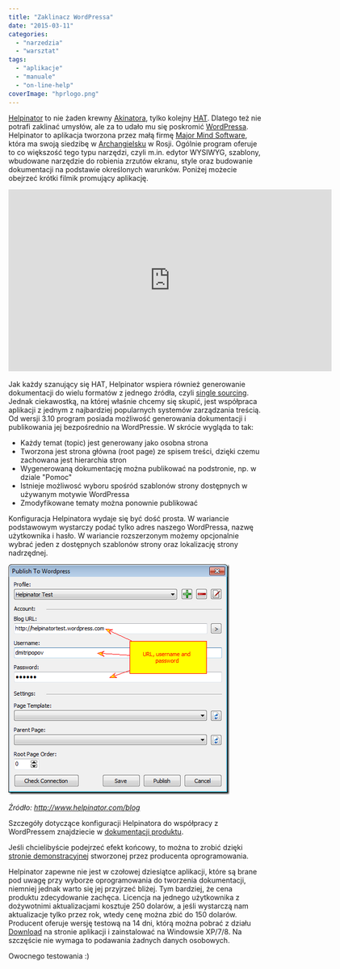 ```yaml
---
title: "Zaklinacz WordPressa"
date: "2015-03-11"
categories: 
  - "narzedzia"
  - "warsztat"
tags: 
  - "aplikacje"
  - "manuale"
  - "on-line-help"
coverImage: "hprlogo.png"
---
```


[Helpinator](http://www.helpinator.com/) to nie żaden krewny [Akinatora](http://en.akinator.com/), tylko kolejny [HAT](http://en.wikipedia.org/wiki/Help_authoring_tool). Dlatego też nie potrafi zaklinać umysłów, ale za to udało mu się poskromić [WordPressa](https://pl.wordpress.org/). Helpinator to aplikacja tworzona przez małą firmę [Major Mind Software](http://www.majormind.com/), która ma swoją siedzibę w [Archangielsku](http://pl.wikipedia.org/wiki/Archangielsk) w Rosji. Ogólnie program oferuje to co większość tego typu narzędzi, czyli m.in. edytor WYSIWYG, szablony, wbudowane narzędzie do robienia zrzutów ekranu, style oraz budowanie dokumentacji na podstawie określonych warunków. Poniżej możecie obejrzeć krótki filmik promujący aplikację.

<iframe src="https://www.youtube.com/embed/OO7xKNYXP78?feature=player_embedded" width="640" height="360" frameborder="0" allowfullscreen="allowfullscreen"></iframe>

Jak każdy szanujący się HAT, Helpinator wspiera również generowanie dokumentacji do wielu formatów z jednego źródła, czyli [single sourcing](http://en.wikipedia.org/wiki/Single_source_publishing). Jednak ciekawostką, na której właśnie chcemy się skupić, jest współpraca aplikacji z jednym z najbardziej popularnych systemów zarządzania treścią. Od wersji 3.10 program posiada możliwość generowania dokumentacji i publikowania jej bezpośrednio na WordPressie. W skrócie wygląda to tak:

- Każdy temat (topic) jest generowany jako osobna strona
- Tworzona jest strona główna (root page) ze spisem treści, dzięki czemu zachowana jest hierarchia stron
- Wygenerowaną dokumentację można publikować na podstronie, np. w dziale "Pomoc"
- Istnieje możliwosć wyboru spośród szablonów strony dostępnych w używanym motywie WordPressa
- Zmodyfikowane tematy można ponownie publikować

Konfiguracja Helpinatora wydaje się być dość prosta. W wariancie podstawowym wystarczy podać tylko adres naszego WordPressa, nazwę użytkownika i hasło. W wariancie rozszerzonym możemy opcjonalnie wybrać jeden z dostępnych szablonów strony oraz lokalizację strony nadrzędnej.

[![account_thumb](images/account_thumb.png)](http://techwriter.pl/wp-content/uploads/2015/03/account_thumb.png)

_Źródło: http://www.helpinator.com/blog_

Szczegóły dotyczące konfiguracji Helpinatora do współpracy z WordPressem znajdziecie w [dokumentacji produktu](http://www.helpinator.com/webhelp/index.html?wordpresscms.html).

Jeśli chcielibyście podejrzeć efekt końcowy, to można to zrobić dzięki [stronie demonstracyjnej](https://helpinatortest.wordpress.com/) stworzonej przez producenta oprogramowania.

Helpinator zapewne nie jest w czołowej dziesiątce aplikacji, które są brane pod uwagę przy wyborze oprogramowania do tworzenia dokumentacji, niemniej jednak warto się jej przyjrzeć bliżej. Tym bardziej, że cena produktu zdecydowanie zachęca. Licencja na jednego użytkownika z dożywotnimi aktualizacjami kosztuje 250 dolarów, a jeśli wystarczą nam aktualizacje tylko przez rok, wtedy cenę można zbić do 150 dolarów. Producent oferuje wersję testową na 14 dni, którą można pobrać z działu [Download](http://helpinator.com/download.html) na stronie aplikacji i zainstalować na Windowsie XP/7/8. Na szczęście nie wymaga to podawania żadnych danych osobowych.

Owocnego testowania :)
